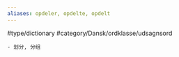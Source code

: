 ```yaml
---
aliases: opdeler, opdelte, opdelt
---
```

#type/dictionary 
#category/Dansk/ordklasse/udsagnsord 

	- 划分, 分组